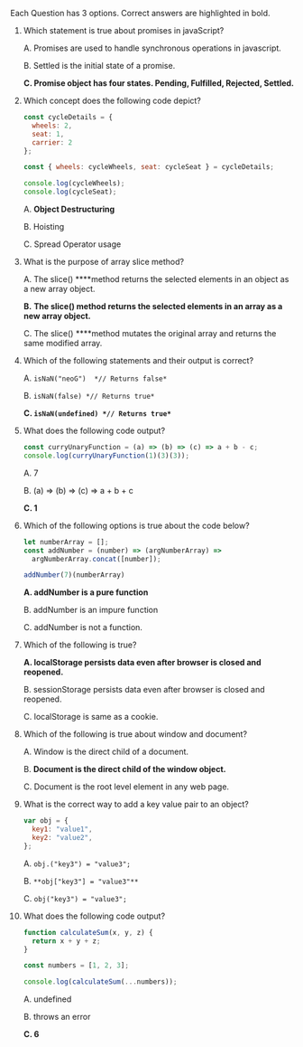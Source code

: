 Each Question has 3 options. Correct answers are highlighted in bold.

1. Which statement is true about promises in javaScript?
    
    A. Promises are used to handle synchronous operations in javascript.
    
    B. Settled is the initial state of a promise.
    
    **C. Promise object has four states. Pending, Fulfilled, Rejected, Settled.**
    
2. Which concept does the following code depict?
    
    ```jsx
    const cycleDetails = {
      wheels: 2,
      seat: 1,
      carrier: 2
    };
    
    const { wheels: cycleWheels, seat: cycleSeat } = cycleDetails;
    
    console.log(cycleWheels); 
    console.log(cycleSeat);
    ```
    
    A. ****Object Destructuring****
    
    B. Hoisting
    
    C. Spread Operator usage
    

1. What is the purpose of array slice method?
    
    A. The slice() ****method returns the selected elements in an object as a new array object.
    
    **B.** **The slice() method returns the selected elements in an array as a new array object.**
    
    C. The slice() ****method mutates the original array and returns the same modified array.
    
2. Which of the following statements and their output is correct?
    
    A. `isNaN("neoG")  *// Returns false*`
    
    B. `isNaN(false) *// Returns true*`
    
    **C. `isNaN(undefined) *// Returns true*`**
    

1. What does the following code output?
    
    ```jsx
    const curryUnaryFunction = (a) => (b) => (c) => a + b - c;
    console.log(curryUnaryFunction(1)(3)(3));
    ```
    
    A. 7
    
    B. (a) => (b) => (c) => a + b + c
    
    **C. 1**
    
2. Which of the following options is true about the code below?
    
    ```jsx
    let numberArray = [];
    const addNumber = (number) => (argNumberArray) =>
      argNumberArray.concat([number]);
    
    addNumber(7)(numberArray)
    ```
    
    **A. addNumber is a pure function**
    
    B. addNumber is an impure function
    
    C. addNumber is not a function.
    
3. Which of the following is true?
    
    **A. localStorage persists data even after browser is closed and reopened.**
    
    B. sessionStorage persists data even after browser is closed and reopened.
    
    C. localStorage is same as a cookie.
    
4. Which of the following is true about window and document?
    
    A. Window is the direct child of a document.
    
    B. **Document is the direct child of the window object.**
    
    C. Document is the root level element in any web page.
    
5. What is the correct way to add a key value pair to an object?
    
    ```jsx
    var obj = {
      key1: "value1",
      key2: "value2",
    };
    ```
    
    A. `obj.("key3") = "value3";`
    
    B. `**obj["key3"] = "value3"**`
    
    C. `obj("key3") = "value3";`
    
6. What does the following code output?
    
    ```jsx
    function calculateSum(x, y, z) {
      return x + y + z;
    }
    
    const numbers = [1, 2, 3];
    
    console.log(calculateSum(...numbers));
    ```
    
    A. undefined
    
    B. throws an error
    
    **C. 6**